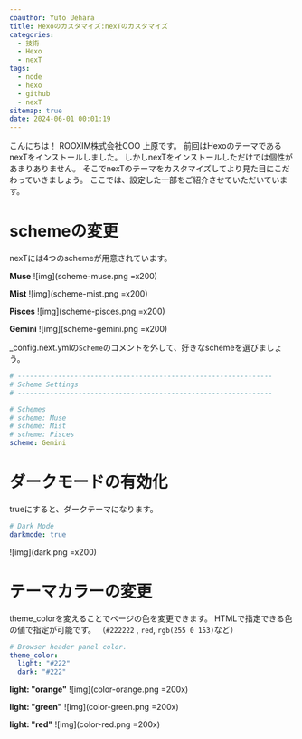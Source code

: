 ```yaml
---
coauthor: Yuto Uehara
title: Hexoのカスタマイズ:nexTのカスタマイズ
categories:
  - 技術
  - Hexo
  - nexT
tags:
  - node
  - hexo
  - github
  - nexT
sitemap: true
date: 2024-06-01 00:01:19
---
```



こんにちは！ ROOXIM株式会社COO 上原です。
前回はHexoのテーマであるnexTをインストールしました。
しかしnexTをインストールしただけでは個性があまりありません。
そこでnexTのテーマをカスタマイズしてより見た目にこだわっていきましょう。
ここでは、設定した一部をご紹介させていただいています。
<!-- more -->
# schemeの変更
nexTには4つのschemeが用意されています。

**Muse**
![img](scheme-muse.png =x200)

**Mist**
![img](scheme-mist.png =x200)

**Pisces**
![img](scheme-pisces.png =x200)

**Gemini**
![img](scheme-gemini.png =x200)

_config.next.ymlの`Scheme`のコメントを外して、好きなschemeを選びましょう。

```yaml _config.next.yml
# ---------------------------------------------------------------
# Scheme Settings
# ---------------------------------------------------------------

# Schemes
# scheme: Muse
# scheme: Mist
# scheme: Pisces
scheme: Gemini
```

# ダークモードの有効化
trueにすると、ダークテーマになります。

```yaml _config.next.yml
# Dark Mode
darkmode: true
```

![img](dark.png =x200)

# テーマカラーの変更
theme_colorを変えることでページの色を変更できます。 
HTMLで指定できる色の値で指定が可能です。
（`#222222` , `red`, `rgb(255 0 153)`など）

```yaml _config.next.yml
# Browser header panel color.
theme_color:
  light: "#222"
  dark: "#222"
```

**light: "orange"**
![img](color-orange.png =200x)

**light: "green"**
![img](color-green.png =200x)

**light: "red"**
![img](color-red.png =200x)
